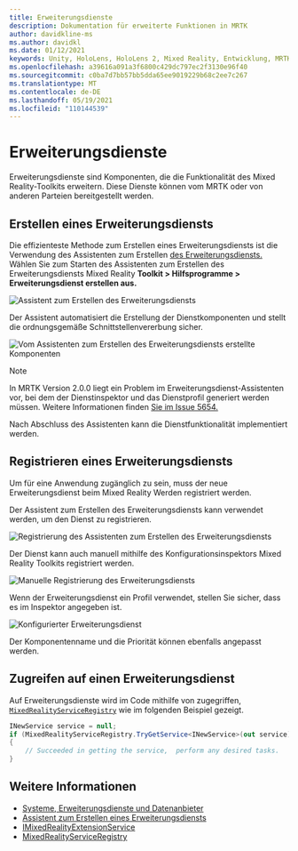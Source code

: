 ```yaml
---
title: Erweiterungsdienste
description: Dokumentation für erweiterte Funktionen in MRTK
author: davidkline-ms
ms.author: davidkl
ms.date: 01/12/2021
keywords: Unity, HoloLens, HoloLens 2, Mixed Reality, Entwicklung, MRTK,
ms.openlocfilehash: a39616a091a3f6800c429dc797ec2f3130e96f40
ms.sourcegitcommit: c0ba7d7bb57bb5dda65ee9019229b68c2ee7c267
ms.translationtype: MT
ms.contentlocale: de-DE
ms.lasthandoff: 05/19/2021
ms.locfileid: "110144539"
---
```

# <a name="extension-services"></a>Erweiterungsdienste

Erweiterungsdienste sind Komponenten, die die Funktionalität des Mixed Reality-Toolkits erweitern. Diese Dienste können vom MRTK oder von anderen Parteien bereitgestellt werden.

## <a name="creating-an-extension-service"></a>Erstellen eines Erweiterungsdiensts

Die effizienteste Methode zum Erstellen eines Erweiterungsdiensts ist die Verwendung des Assistenten zum Erstellen [des Erweiterungsdiensts.](../tools/extension-service-creation-wizard.md)
Wählen Sie zum Starten des Assistenten zum Erstellen des Erweiterungsdiensts Mixed Reality **Toolkit > Hilfsprogramme > Erweiterungsdienst erstellen aus.**

![Assistent zum Erstellen des Erweiterungsdiensts](../images/extension-wizard/ExtensionServiceCreationWizard.png)

Der Assistent automatisiert die Erstellung der Dienstkomponenten und stellt die ordnungsgemäße Schnittstellenvererbung sicher.

![Vom Assistenten zum Erstellen des Erweiterungsdiensts erstellte Komponenten](../images/extension-wizard/ExtensionServiceComponents.png)

> [!Note]
> In MRTK Version 2.0.0 liegt ein Problem im Erweiterungsdienst-Assistenten vor, bei dem der Dienstinspektor und das Dienstprofil generiert werden müssen. Weitere Informationen finden [Sie im Issue 5654.](https://github.com/microsoft/MixedRealityToolkit-Unity/issues/5654)

Nach Abschluss des Assistenten kann die Dienstfunktionalität implementiert werden.

## <a name="registering-an-extension-service"></a>Registrieren eines Erweiterungsdiensts

Um für eine Anwendung zugänglich zu sein, muss der neue Erweiterungsdienst beim Mixed Reality Werden registriert werden.

Der Assistent zum Erstellen des Erweiterungsdiensts kann verwendet werden, um den Dienst zu registrieren.

![Registrierung des Assistenten zum Erstellen des Erweiterungsdiensts](../images/extension-wizard/ExtensionServiceWizardRegister.png)

Der Dienst kann auch manuell mithilfe des Konfigurationsinspektors Mixed Reality Toolkits registriert werden.

![Manuelle Registrierung des Erweiterungsdiensts](../images/profiles/RegisterExtensionService.png)

Wenn der Erweiterungsdienst ein Profil verwendet, stellen Sie sicher, dass es im Inspektor angegeben ist.

![Konfigurierter Erweiterungsdienst](../images/profiles/ConfiguredExtensionService.png)

Der Komponentenname und die Priorität können ebenfalls angepasst werden.

## <a name="accessing-an-extension-service"></a>Zugreifen auf einen Erweiterungsdienst

Auf Erweiterungsdienste wird im Code mithilfe von zugegriffen, [`MixedRealityServiceRegistry`](xref:Microsoft.MixedReality.Toolkit.MixedRealityServiceRegistry) wie im folgenden Beispiel gezeigt.

```c#
INewService service = null;
if (MixedRealityServiceRegistry.TryGetService<INewService>(out service))
{
    // Succeeded in getting the service,  perform any desired tasks.
}
```

## <a name="see-also"></a>Weitere Informationen

- [Systeme, Erweiterungsdienste und Datenanbieter](../../architecture/systems-extensions-providers.md)
- [Assistent zum Erstellen eines Erweiterungsdiensts](../tools/extension-service-creation-wizard.md)
- [IMixedRealityExtensionService](xref:Microsoft.MixedReality.Toolkit.IMixedRealityExtensionService)
- [MixedRealityServiceRegistry](xref:Microsoft.MixedReality.Toolkit.MixedRealityServiceRegistry)
